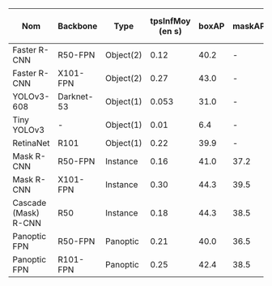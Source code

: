 | Nom                  | Backbone   | Type      | tpsInfMoy (en s) | boxAP | maskAP | PQ   | Taille (en MB) |
|----------------------|------------|-----------|------------------|-------|--------|------|----------------|
| Faster R-CNN         | R50-FPN    | Object(2) | 0.12             | 40.2  | -      | -    | 160            |
| Faster R-CNN         | X101-FPN   | Object(2) | 0.27             | 43.0  | -      | -    | 401            |
| YOLOv3-608           | Darknet-53 | Object(1) | 0.053            | 31.0  | -      | -    | 237            |
| Tiny YOLOv3          | -          | Object(1) | 0.01             | 6.4   | -      | -    | 34             |
| RetinaNet            | R101       | Object(1) | 0.22             | 39.9  | -      | -    | 228            |
| Mask R-CNN           | R50-FPN    | Instance  | 0.16             | 41.0  | 37.2   | -    | 178            |
| Mask R-CNN           | X101-FPN   | Instance  | 0.30             | 44.3  | 39.5   | -    | 431            |
| Cascade (Mask) R-CNN | R50        | Instance  | 0.18             | 44.3  | 38.5   | -    | 288            |
| Panoptic FPN         | R50-FPN    | Panoptic  | 0.21             | 40.0  | 36.5   | 41.5 | 184            |
| Panoptic FPN         | R101-FPN   | Panoptic  | 0.25             | 42.4  | 38.5   | 43.0 | 261            |